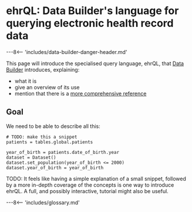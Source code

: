 # ehrQL: Data Builder's language for querying electronic health record data

---8<-- 'includes/data-builder-danger-header.md'

This page will introduce the specialised query language, ehrQL, that
[Data Builder](data-builder-intro.md) introduces, explaining:

* what it is
* give an overview of its use
* mention that there is a [more comprehensive
  reference](ehrql-reference.md)

## Goal

We need to be able to describe all this:

```
# TODO: make this a snippet
patients = tables.global.patients

year_of_birth = patients.date_of_birth.year
dataset = Dataset()
dataset.set_population(year_of_birth <= 2000)
dataset.year_of_birth = year_of_birth
```

TODO: It feels like having a simple explanation of a small snippet,
followed by a more in-depth coverage of the concepts is one way to
introduce ehrQL. A full, and possibly interactive, tutorial might also be
useful.

---8<-- 'includes/glossary.md'
